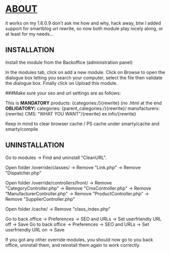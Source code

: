 [ABOUT](https://github.com/Ha99y/PrestaShop-modules-CleanURLs)
===============================================================
it works on my 1.6.0.9
don't ask me how and why, hack away,
btw I added support for smartblog url rewrite, so now both module play nicely along, or at least for my needs...

INSTALLATION
--------

Install the module from the Backoffice (administration panel)

In the modules tab, click on add a new module. Click on Browse to open the dialogue box letting you search your computer, select the file then validate the dialogue box. Finally click on Upload this module.

###Make sure your seo and url settings are as follows:
 
This is __MANDATORY__
products:          {categories:/}{rewrite} (no .html at the end **OBLIGATORY**)
categories:       {parent_categories:/}{rewrite}/
manufacturers: {rewrite}
CMS:                "WHAT YOU WANT"/{rewrite} ex info/{rewrite}
 
Keep in mind to clear browser cache / PS cache under smarty/cache and smarty/compile

UNINSTALLATION
--------

Go to modules -> Find and uninstall "CleanURL".

Open folder /override/classes/
-> Remove "Link.php"
-> Remove "Dispatcher.php"

Open folder /override/controllers/front/
-> Remove "CategoryController.php"
-> Remove "CmsController.php"
-> Remove "ManufacturerController.php"
-> Remove "ProductController.php"
-> Remove "SupplierController.php"

Open folder /cache/
-> Remove "class_index.php"

Go to back office -> Preferences -> SEO and URLs -> Set userfriendly URL off -> Save
Go to back office -> Preferences -> SEO and URLs -> Set userfriendly URL on -> Save

If you got any other override modules, you should now go to you back office, uninstall them, and reinstall them again to work correctly.
